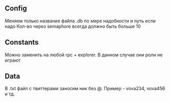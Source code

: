 ## Config 
Меняем только название файла .db по мере надобности и путь если надо
Кол-во через semaphore всегда должно быть больше 10 


## Constants
Можно заменить на любой rpc + explorer. В данном случае они роли не играют

## Data
В .txt файл с твиттерами заносим ник без @. Пример - vova234, vova456 и тд.
